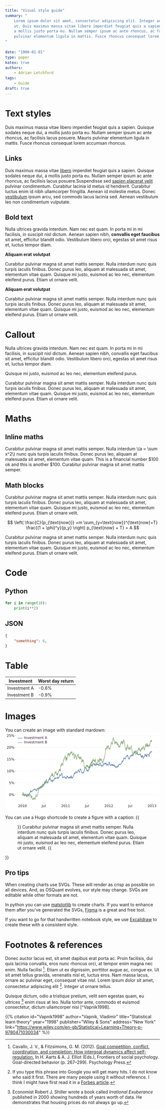 ```yaml
---
title: "Visual style guide"
summary: "
    Lorem ipsum dolor sit amet, consectetur adipiscing elit. Integer odio neque, volutpat vel nunc
    ut. Duis maximus massa vitae libero imperdiet feugiat quis a sapien. Quisque sodales neque dui,
    a mollis justo porta eu. Nullam semper ipsum ac ante rhoncus, ac facilisis lacus posuere. Mauris
    pulvinar elementum ligula in mattis. Fusce rhoncus consequat lorem accumsan rhoncus.
"

date: "1900-01-01"
type: paper
katex: true
authors:
    - Adrian Letchford
tags:
    - Guide
draft: true
---
```


# Text styles

Duis maximus massa vitae libero imperdiet feugiat quis a sapien. Quisque sodales neque dui, a mollis justo porta eu. Nullam semper ipsum ac ante rhoncus, ac facilisis lacus posuere. Mauris pulvinar elementum ligula in mattis. Fusce rhoncus consequat lorem accumsan rhoncus.

## Links

Duis maximus massa vitae [libero](#) imperdiet feugiat quis a sapien. Quisque sodales neque dui, a mollis justo porta eu. Nullam semper ipsum ac ante rhoncus, ac facilisis lacus posuere.Suspendisse sed [sapien placerat velit](#) pulvinar condimentum. Curabitur lacinia id metus id hendrerit. Curabitur luctus enim id nibh ullamcorper fringilla. Aenean id molestie metus. Donec [vestibulum](#) ipsum arcu, sed commodo lacus lacinia sed. Aenean vestibulum leo non condimentum vulputate.

## Bold text

Nulla ultrices gravida interdum. Nam nec est quam. In porta mi in mi facilisis, in suscipit nisl dictum. Aenean sapien nibh, **convallis eget faucibus** sit amet, efficitur blandit odio. Vestibulum libero orci, egestas sit amet risus et, luctus tempor diam.

**Aliquam erat volutpat**

Curabitur pulvinar magna sit amet mattis semper. Nulla interdum nunc quis turpis iaculis finibus. Donec purus leo, aliquam at malesuada sit amet, elementum vitae quam. Quisque mi justo, euismod ac leo nec, elementum eleifend purus. Etiam ut ornare velit. 

**Aliquam erat volutpat**

Curabitur pulvinar magna sit amet mattis semper. Nulla interdum nunc quis turpis iaculis finibus. Donec purus leo, aliquam at malesuada sit amet, elementum vitae quam. Quisque mi justo, euismod ac leo nec, elementum eleifend purus. Etiam ut ornare velit. 

# Callout

Nulla ultrices gravida interdum. Nam nec est quam. In porta mi in mi facilisis, in suscipit nisl dictum. Aenean sapien nibh, convallis eget faucibus sit amet, efficitur blandit odio. Vestibulum libero orci, egestas sit amet risus et, luctus tempor diam.

<callout>
Quisque mi justo, euismod ac leo nec, elementum eleifend purus.
</callout>

Curabitur pulvinar magna sit amet mattis semper. Nulla interdum nunc quis turpis iaculis finibus. Donec purus leo, aliquam at malesuada sit amet, elementum vitae quam. Quisque mi justo, euismod ac leo nec, elementum eleifend purus. Etiam ut ornare velit. 


# Maths

## Inline maths

Curabitur pulvinar magna sit amet mattis semper. Nulla interdum \\(a = \sum x^2\\) nunc quis turpis iaculis finibus. Donec purus leo, aliquam at malesuada sit amet, elementum vitae quam. This is a financial number $100 ok and this is another $100. Curabitur pulvinar magna sit amet mattis semper.


## Math blocks

Curabitur pulvinar magna sit amet mattis semper. Nulla interdum nunc quis turpis iaculis finibus. Donec purus leo, aliquam at malesuada sit amet, elementum vitae quam. Quisque mi justo, euismod ac leo nec, elementum eleifend purus. Etiam ut ornare velit. 

$$
\left( \frac{C}{p_{\text{now}}} +m \sum_{y=\text{now}}^{\text{now}+T} \frac{(1 + \phi)^y}{p_y} \right) p_{\text{now} + T} = A
$$

Curabitur pulvinar magna sit amet mattis semper. Nulla interdum nunc quis turpis iaculis finibus. Donec purus leo, aliquam at malesuada sit amet, elementum vitae quam. Quisque mi justo, euismod ac leo nec, elementum eleifend purus. Etiam ut ornare velit. 

# Code

## Python

```python
for i in range(10):
    print(i**2)
```

## JSON

```json
{
    "something": 6,
}
```

# Table

| Investment   | Worst day return  |
|--------------|-------------------|
| Investment A | -0.6%             |
| Investment B | -0.9%             |


# Images

You can create an image with standard mardown:
![Example image](example_investments.svg)

You can use a Hugo shortcode to create a figure with a caption:
{{<figure src="example_investments.svg" title="Example figure." >}}
Curabitur pulvinar magna sit amet mattis semper. Nulla interdum nunc quis turpis iaculis finibus. Donec purus leo, aliquam at malesuada sit amet, elementum vitae quam. Quisque mi justo, euismod ac leo nec, elementum eleifend purus. Etiam ut ornare velit. 
{{</figure>}}

## Pro tips

When creating charts use SVGs. These will render as crisp as possible on all devices. And, as OSQuant evolves, our style may change. SVGs are editable while other formats are not.

In python you can use [matplotlib](https://matplotlib.org/) to create charts. If you want to enhance them after you've generated the SVGs, [Figma](https://www.figma.com/) is a great and free tool.

If you want to go for that handwritten notebook style, we use [Excalidraw](https://excalidraw.com/) to create these with a consistent style.


# Footnotes & references

Donec auctor lacus est, sit amet dapibus erat porta ac. Proin facilisis, dui quis lacinia convallis, eros nunc rhoncus orci, at tempor enim magna nec enim. Nulla facilisi [^Cavallo2012]. Etiam ut ex dignissim, porttitor augue ac, congue ex. Ut sit amet tellus gravida, venenatis nisl et, luctus eros. Nam massa lacus, ornare ac pulvinar eget, consequat vitae nisl. Lorem ipsum dolor sit amet, consectetur adipiscing elit [^2]. Integer ut ornare tellus.

Quisque dictum, odio a tristique pretium, velit sem egestas quam, eu ultrices [^Shiller2000] enim risus at leo. Nulla tortor ante, commodo et euismod consectetur, dictum ullamcorper nisi [^Vapnik1998].

[^Cavallo2012]: Cavallo, J. V., & Fitzsimons, G. M. (2012). [Goal competition, conflict, coordination, and completion: How intergoal dynamics affect self-regulation.](https://psycnet.apa.org/record/2011-26825-009) In H. Aarts & A. J. Elliot (Eds.), Frontiers of social psychology. Goal-directed behavior (p. 267–299). Psychology Press.

[^2]: If you type this phrase into Google you will get many hits. I do not know who said it first. There are many people using it without reference. I think I might have first read it in a <a href="https://www.forbes.com/sites/moneywisewomen/2012/10/26/you-can-have-anything-you-want/?sh=78b73db1d8e4" target="_blank">Forbes article</a>.

[^Shiller2000]: Economist Robert J. Shiller wrote a book called *Irrational Exuberance* published in 2000 showing hundreds of years worth of data. He demonstrates that housing prices do not always go up.

{{% citation
    id="Vapnik1998"
    author="Vapnik, Vladimir"
    title="Statistical learn theory"
    year="1998"
    publisher="Wiley & Sons"
    address="New York"
    link="https://www.wiley.com/en-gb/Statistical+Learning+Theory-p-9780471030034"
%}}